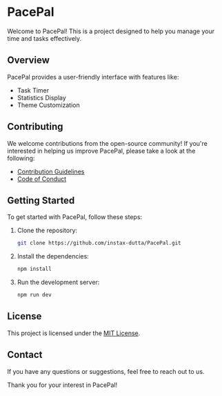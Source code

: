 # PacePal

Welcome to PacePal! This is a project designed to help you manage your time and tasks effectively.

## Overview

PacePal provides a user-friendly interface with features like:

-   Task Timer
-   Statistics Display
-   Theme Customization

## Contributing

We welcome contributions from the open-source community! If you're interested in helping us improve PacePal, please take a look at the following:

-   [Contribution Guidelines](CONTRIBUTING.md)
-   [Code of Conduct](CODE_OF_CONDUCT.md)

## Getting Started

To get started with PacePal, follow these steps:

1.  Clone the repository:

    ```bash
    git clone https://github.com/instax-dutta/PacePal.git
    ```

2.  Install the dependencies:

    ```bash
    npm install
    ```

3.  Run the development server:

    ```bash
    npm run dev
    ```

## License

This project is licensed under the [MIT License](LICENSE).

## Contact

If you have any questions or suggestions, feel free to reach out to us.

Thank you for your interest in PacePal!
